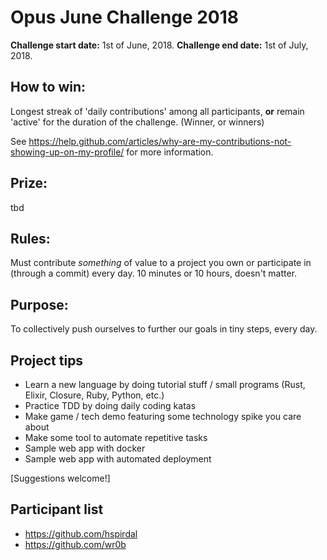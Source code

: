 # Opus June Challenge 2018
**Challenge start date:** 1st of June, 2018.
**Challenge end date:** 1st of July, 2018.

## How to win:
Longest streak of 'daily contributions' among all participants, **or** remain 'active' for the duration of the challenge. (Winner, or winners)

See https://help.github.com/articles/why-are-my-contributions-not-showing-up-on-my-profile/ for more information.

## Prize: 
tbd

## Rules:
Must contribute *something* of value to a project you own or participate in (through a commit) every day. 10 minutes or 10 hours, doesn't matter.

## Purpose:
To collectively push ourselves to further our goals in tiny steps, every day.

## Project tips
* Learn a new language by doing tutorial stuff / small programs (Rust, Elixir, Closure, Ruby, Python, etc.)
* Practice TDD by doing daily coding katas
* Make game / tech demo featuring some technology spike you care about
* Make some tool to automate repetitive tasks
* Sample web app with docker
* Sample web app with automated deployment

[Suggestions welcome!]

## Participant list
* https://github.com/hspirdal
* https://github.com/wr0b

